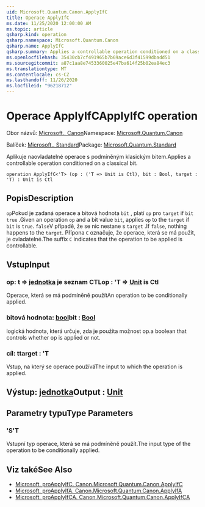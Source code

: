 ```yaml
---
uid: Microsoft.Quantum.Canon.ApplyIfC
title: Operace ApplyIfC
ms.date: 11/25/2020 12:00:00 AM
ms.topic: article
qsharp.kind: operation
qsharp.namespace: Microsoft.Quantum.Canon
qsharp.name: ApplyIfC
qsharp.summary: Applies a controllable operation conditioned on a classical bit.
ms.openlocfilehash: 35430cb7cf491965b7b69ace6d3f41599dbadd51
ms.sourcegitcommit: a87c1aa8e7453360025e47ba614f25b02ea84ec3
ms.translationtype: MT
ms.contentlocale: cs-CZ
ms.lasthandoff: 11/26/2020
ms.locfileid: "96218712"
---
```

# <a name="applyifc-operation"></a><span data-ttu-id="8002c-102">Operace ApplyIfC</span><span class="sxs-lookup"><span data-stu-id="8002c-102">ApplyIfC operation</span></span>

<span data-ttu-id="8002c-103">Obor názvů: [Microsoft.. Canon](xref:Microsoft.Quantum.Canon)</span><span class="sxs-lookup"><span data-stu-id="8002c-103">Namespace: [Microsoft.Quantum.Canon](xref:Microsoft.Quantum.Canon)</span></span>

<span data-ttu-id="8002c-104">Balíček: [Microsoft.. Standard](https://nuget.org/packages/Microsoft.Quantum.Standard)</span><span class="sxs-lookup"><span data-stu-id="8002c-104">Package: [Microsoft.Quantum.Standard](https://nuget.org/packages/Microsoft.Quantum.Standard)</span></span>


<span data-ttu-id="8002c-105">Aplikuje naovladatelné operace s podmíněným klasickým bitem.</span><span class="sxs-lookup"><span data-stu-id="8002c-105">Applies a controllable operation conditioned on a classical bit.</span></span>

```qsharp
operation ApplyIfC<'T> (op : ('T => Unit is Ctl), bit : Bool, target : 'T) : Unit is Ctl
```


## <a name="description"></a><span data-ttu-id="8002c-106">Popis</span><span class="sxs-lookup"><span data-stu-id="8002c-106">Description</span></span>

<span data-ttu-id="8002c-107">`op`Pokud je zadaná operace a bitová hodnota `bit` , platí `op` pro `target` if `bit` `true` .</span><span class="sxs-lookup"><span data-stu-id="8002c-107">Given an operation `op` and a bit value `bit`, applies `op` to the `target` if `bit` is `true`.</span></span> <span data-ttu-id="8002c-108">`false`V případě, že se nic nestane s `target` .</span><span class="sxs-lookup"><span data-stu-id="8002c-108">If `false`, nothing happens to the `target`.</span></span>
<span data-ttu-id="8002c-109">Přípona `C` označuje, že operace, která se má použít, je ovladatelné.</span><span class="sxs-lookup"><span data-stu-id="8002c-109">The suffix `C` indicates that the operation to be applied is controllable.</span></span>

## <a name="input"></a><span data-ttu-id="8002c-110">Vstup</span><span class="sxs-lookup"><span data-stu-id="8002c-110">Input</span></span>

### <a name="op--t--unit--is-ctl"></a><span data-ttu-id="8002c-111">op: t => [jednotka](xref:microsoft.quantum.lang-ref.unit)  je seznam CTL</span><span class="sxs-lookup"><span data-stu-id="8002c-111">op : 'T => [Unit](xref:microsoft.quantum.lang-ref.unit)  is Ctl</span></span>

<span data-ttu-id="8002c-112">Operace, která se má podmíněně použít</span><span class="sxs-lookup"><span data-stu-id="8002c-112">An operation to be conditionally applied.</span></span>


### <a name="bit--bool"></a><span data-ttu-id="8002c-113">bitová hodnota: [bool](xref:microsoft.quantum.lang-ref.bool)</span><span class="sxs-lookup"><span data-stu-id="8002c-113">bit : [Bool](xref:microsoft.quantum.lang-ref.bool)</span></span>

<span data-ttu-id="8002c-114">logická hodnota, která určuje, zda je použita možnost op.</span><span class="sxs-lookup"><span data-stu-id="8002c-114">a boolean that controls whether op is applied or not.</span></span>


### <a name="target--t"></a><span data-ttu-id="8002c-115">cíl: t</span><span class="sxs-lookup"><span data-stu-id="8002c-115">target : 'T</span></span>

<span data-ttu-id="8002c-116">Vstup, na který se operace používá</span><span class="sxs-lookup"><span data-stu-id="8002c-116">The input to which the operation is applied.</span></span>



## <a name="output--unit"></a><span data-ttu-id="8002c-117">Výstup: [jednotka](xref:microsoft.quantum.lang-ref.unit)</span><span class="sxs-lookup"><span data-stu-id="8002c-117">Output : [Unit](xref:microsoft.quantum.lang-ref.unit)</span></span>



## <a name="type-parameters"></a><span data-ttu-id="8002c-118">Parametry typu</span><span class="sxs-lookup"><span data-stu-id="8002c-118">Type Parameters</span></span>

### <a name="t"></a><span data-ttu-id="8002c-119">'S</span><span class="sxs-lookup"><span data-stu-id="8002c-119">'T</span></span>

<span data-ttu-id="8002c-120">Vstupní typ operace, která se má podmíněně použít.</span><span class="sxs-lookup"><span data-stu-id="8002c-120">The input type of the operation to be conditionally applied.</span></span>

## <a name="see-also"></a><span data-ttu-id="8002c-121">Viz také</span><span class="sxs-lookup"><span data-stu-id="8002c-121">See Also</span></span>

- [<span data-ttu-id="8002c-122">Microsoft. proApplyIfC. Canon.</span><span class="sxs-lookup"><span data-stu-id="8002c-122">Microsoft.Quantum.Canon.ApplyIfC</span></span>](xref:Microsoft.Quantum.Canon.ApplyIfC)
- [<span data-ttu-id="8002c-123">Microsoft. proApplyIfA. Canon.</span><span class="sxs-lookup"><span data-stu-id="8002c-123">Microsoft.Quantum.Canon.ApplyIfA</span></span>](xref:Microsoft.Quantum.Canon.ApplyIfA)
- [<span data-ttu-id="8002c-124">Microsoft. proApplyIfCA. Canon.</span><span class="sxs-lookup"><span data-stu-id="8002c-124">Microsoft.Quantum.Canon.ApplyIfCA</span></span>](xref:Microsoft.Quantum.Canon.ApplyIfCA)
